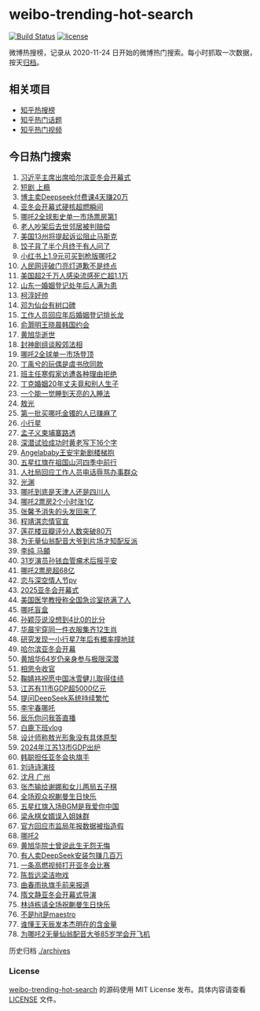 # weibo-trending-hot-search

[![Build Status](https://github.com/justjavac/weibo-trending-hot-search/workflows/ci/badge.svg?branch=master)](https://github.com/justjavac/weibo-trending-hot-search/actions)
[![license](https://img.shields.io/github/license/justjavac/weibo-trending-hot-search)](https://github.com/justjavac/weibo-trending-hot-search/blob/master/LICENSE)

微博热搜榜，记录从 2020-11-24 日开始的微博热门搜索。每小时抓取一次数据，按天[归档](./archives)。

## 相关项目

- [知乎热搜榜](https://github.com/justjavac/zhihu-trending-top-search)
- [知乎热门话题](https://github.com/justjavac/zhihu-trending-hot-questions)
- [知乎热门视频](https://github.com/justjavac/zhihu-trending-hot-video)

## 今日热门搜索

<!-- BEGIN -->
<!-- 最后更新时间 Sat Feb 08 2025 04:08:10 GMT+0800 (China Standard Time) -->

1. [习近平主席出席哈尔滨亚冬会开幕式](https://s.weibo.com//weibo?q=%23%E4%B9%A0%E8%BF%91%E5%B9%B3%E4%B8%BB%E5%B8%AD%E5%87%BA%E5%B8%AD%E5%93%88%E5%B0%94%E6%BB%A8%E4%BA%9A%E5%86%AC%E4%BC%9A%E5%BC%80%E5%B9%95%E5%BC%8F%23&Refer=new_time)
1. [短剧 上瘾](https://s.weibo.com//weibo?q=%E7%9F%AD%E5%89%A7%20%E4%B8%8A%E7%98%BE&t=31&band_rank=5&Refer=top)
1. [博主卖Deepseek付费课4天赚20万](https://s.weibo.com//weibo?q=%23%E5%8D%9A%E4%B8%BB%E5%8D%96Deepseek%E4%BB%98%E8%B4%B9%E8%AF%BE4%E5%A4%A9%E8%B5%9A20%E4%B8%87%23&t=31&band_rank=10&Refer=top)
1. [亚冬会开幕式硬核超燃瞬间](https://s.weibo.com//weibo?q=%23%E4%BA%9A%E5%86%AC%E4%BC%9A%E5%BC%80%E5%B9%95%E5%BC%8F%E7%A1%AC%E6%A0%B8%E8%B6%85%E7%87%83%E7%9E%AC%E9%97%B4%23&t=31&band_rank=3&Refer=top)
1. [哪吒2全球影史单一市场票房第1](https://s.weibo.com//weibo?q=%23%E5%93%AA%E5%90%922%E5%85%A8%E7%90%83%E5%BD%B1%E5%8F%B2%E5%8D%95%E4%B8%80%E5%B8%82%E5%9C%BA%E7%A5%A8%E6%88%BF%E7%AC%AC1%23&t=31&band_rank=1&Refer=top)
1. [老人吵架后去世邻居被判赔偿](https://s.weibo.com//weibo?q=%23%E8%80%81%E4%BA%BA%E5%90%B5%E6%9E%B6%E5%90%8E%E5%8E%BB%E4%B8%96%E9%82%BB%E5%B1%85%E8%A2%AB%E5%88%A4%E8%B5%94%E5%81%BF%23&t=31&band_rank=28&Refer=top)
1. [美国13州将提起诉讼阻止马斯克](https://s.weibo.com//weibo?q=%23%E7%BE%8E%E5%9B%BD13%E5%B7%9E%E5%B0%86%E6%8F%90%E8%B5%B7%E8%AF%89%E8%AE%BC%E9%98%BB%E6%AD%A2%E9%A9%AC%E6%96%AF%E5%85%8B%23&t=31&band_rank=35&Refer=top)
1. [饺子背了半个月终于有人问了](https://s.weibo.com//weibo?q=%E9%A5%BA%E5%AD%90%E8%83%8C%E4%BA%86%E5%8D%8A%E4%B8%AA%E6%9C%88%E7%BB%88%E4%BA%8E%E6%9C%89%E4%BA%BA%E9%97%AE%E4%BA%86&t=31&band_rank=7&Refer=top)
1. [小红书上1.9元可买到枪版哪吒2](https://s.weibo.com//weibo?q=%23%E5%B0%8F%E7%BA%A2%E4%B9%A6%E4%B8%8A1.9%E5%85%83%E5%8F%AF%E4%B9%B0%E5%88%B0%E6%9E%AA%E7%89%88%E5%93%AA%E5%90%922%23&t=31&band_rank=16&Refer=top)
1. [人民网评破门亮灯道歉不是终点](https://s.weibo.com//weibo?q=%23%E4%BA%BA%E6%B0%91%E7%BD%91%E8%AF%84%E7%A0%B4%E9%97%A8%E4%BA%AE%E7%81%AF%E9%81%93%E6%AD%89%E4%B8%8D%E6%98%AF%E7%BB%88%E7%82%B9%23&t=31&band_rank=46&Refer=top)
1. [美国超2千万人感染流感死亡超1.1万](https://s.weibo.com//weibo?q=%23%E7%BE%8E%E5%9B%BD%E8%B6%852%E5%8D%83%E4%B8%87%E4%BA%BA%E6%84%9F%E6%9F%93%E6%B5%81%E6%84%9F%E6%AD%BB%E4%BA%A1%E8%B6%851.1%E4%B8%87%23&t=31&band_rank=18&Refer=top)
1. [山东一婚姻登记处年后人满为患](https://s.weibo.com//weibo?q=%23%E5%B1%B1%E4%B8%9C%E4%B8%80%E5%A9%9A%E5%A7%BB%E7%99%BB%E8%AE%B0%E5%A4%84%E5%B9%B4%E5%90%8E%E4%BA%BA%E6%BB%A1%E4%B8%BA%E6%82%A3%23&t=31&band_rank=11&Refer=top)
1. [柯淳好帅](https://s.weibo.com//weibo?q=%E6%9F%AF%E6%B7%B3%E5%A5%BD%E5%B8%85&t=31&band_rank=31&Refer=top)
1. [邓为仙台有树口碑](https://s.weibo.com//weibo?q=%23%E9%82%93%E4%B8%BA%E4%BB%99%E5%8F%B0%E6%9C%89%E6%A0%91%E5%8F%A3%E7%A2%91%23&t=31&band_rank=25&Refer=top)
1. [工作人员回应年后婚姻登记排长龙](https://s.weibo.com//weibo?q=%23%E5%B7%A5%E4%BD%9C%E4%BA%BA%E5%91%98%E5%9B%9E%E5%BA%94%E5%B9%B4%E5%90%8E%E5%A9%9A%E5%A7%BB%E7%99%BB%E8%AE%B0%E6%8E%92%E9%95%BF%E9%BE%99%23&t=31&band_rank=30&Refer=top)
1. [俞灏明王晓晨韩国约会](https://s.weibo.com//weibo?q=%23%E4%BF%9E%E7%81%8F%E6%98%8E%E7%8E%8B%E6%99%93%E6%99%A8%E9%9F%A9%E5%9B%BD%E7%BA%A6%E4%BC%9A%23&t=31&band_rank=29&Refer=top)
1. [黄旭华逝世](https://s.weibo.com//weibo?q=%23%E9%BB%84%E6%97%AD%E5%8D%8E%E9%80%9D%E4%B8%96%23&t=31&band_rank=9&Refer=top)
1. [封神剧组谈殷郊法相](https://s.weibo.com//weibo?q=%23%E5%B0%81%E7%A5%9E%E5%89%A7%E7%BB%84%E8%B0%88%E6%AE%B7%E9%83%8A%E6%B3%95%E7%9B%B8%23&t=31&band_rank=13&Refer=top)
1. [哪吒2全球单一市场登顶](https://s.weibo.com//weibo?q=%23%E5%93%AA%E5%90%922%E5%85%A8%E7%90%83%E5%8D%95%E4%B8%80%E5%B8%82%E5%9C%BA%E7%99%BB%E9%A1%B6%23&t=31&band_rank=10&Refer=top)
1. [丁禹兮的玩偶是虞书欣同款](https://s.weibo.com//weibo?q=%23%E4%B8%81%E7%A6%B9%E5%85%AE%E7%9A%84%E7%8E%A9%E5%81%B6%E6%98%AF%E8%99%9E%E4%B9%A6%E6%AC%A3%E5%90%8C%E6%AC%BE%23&t=31&band_rank=14&Refer=top)
1. [班主任寒假家访遭各种理由拒绝](https://s.weibo.com//weibo?q=%23%E7%8F%AD%E4%B8%BB%E4%BB%BB%E5%AF%92%E5%81%87%E5%AE%B6%E8%AE%BF%E9%81%AD%E5%90%84%E7%A7%8D%E7%90%86%E7%94%B1%E6%8B%92%E7%BB%9D%23&t=31&band_rank=17&Refer=top)
1. [丁克婚姻20年丈夫竟和别人生子](https://s.weibo.com//weibo?q=%23%E4%B8%81%E5%85%8B%E5%A9%9A%E5%A7%BB20%E5%B9%B4%E4%B8%88%E5%A4%AB%E7%AB%9F%E5%92%8C%E5%88%AB%E4%BA%BA%E7%94%9F%E5%AD%90%23&t=31&band_rank=24&Refer=top)
1. [一个能一觉睡到天亮的入睡法](https://s.weibo.com//weibo?q=%23%E4%B8%80%E4%B8%AA%E8%83%BD%E4%B8%80%E8%A7%89%E7%9D%A1%E5%88%B0%E5%A4%A9%E4%BA%AE%E7%9A%84%E5%85%A5%E7%9D%A1%E6%B3%95%23&t=31&band_rank=26&Refer=top)
1. [敖光](https://s.weibo.com//weibo?q=%E6%95%96%E5%85%89&t=31&band_rank=36&Refer=top)
1. [第一批买哪吒金镯的人已赚麻了](https://s.weibo.com//weibo?q=%23%E7%AC%AC%E4%B8%80%E6%89%B9%E4%B9%B0%E5%93%AA%E5%90%92%E9%87%91%E9%95%AF%E7%9A%84%E4%BA%BA%E5%B7%B2%E8%B5%9A%E9%BA%BB%E4%BA%86%23&t=31&band_rank=12&Refer=top)
1. [小行星](https://s.weibo.com//weibo?q=%E5%B0%8F%E8%A1%8C%E6%98%9F&t=31&band_rank=6&Refer=top)
1. [孟子义柬埔寨路透](https://s.weibo.com//weibo?q=%23%E5%AD%9F%E5%AD%90%E4%B9%89%E6%9F%AC%E5%9F%94%E5%AF%A8%E8%B7%AF%E9%80%8F%23&t=31&band_rank=32&Refer=top)
1. [深潜试验成功时黄老写下16个字](https://s.weibo.com//weibo?q=%23%E6%B7%B1%E6%BD%9C%E8%AF%95%E9%AA%8C%E6%88%90%E5%8A%9F%E6%97%B6%E9%BB%84%E8%80%81%E5%86%99%E4%B8%8B16%E4%B8%AA%E5%AD%97%23&t=31&band_rank=27&Refer=top)
1. [Angelababy王安宇新剧楼梯抱](https://s.weibo.com//weibo?q=Angelababy%E7%8E%8B%E5%AE%89%E5%AE%87%E6%96%B0%E5%89%A7%E6%A5%BC%E6%A2%AF%E6%8A%B1&t=31&band_rank=35&Refer=top)
1. [五星红旗在祖国山河四季中前行](https://s.weibo.com//weibo?q=%23%E4%BA%94%E6%98%9F%E7%BA%A2%E6%97%97%E5%9C%A8%E7%A5%96%E5%9B%BD%E5%B1%B1%E6%B2%B3%E5%9B%9B%E5%AD%A3%E4%B8%AD%E5%89%8D%E8%A1%8C%23&t=31&band_rank=29&Refer=top)
1. [人社局回应工作人员电话辱骂办事群众](https://s.weibo.com//weibo?q=%23%E4%BA%BA%E7%A4%BE%E5%B1%80%E5%9B%9E%E5%BA%94%E5%B7%A5%E4%BD%9C%E4%BA%BA%E5%91%98%E7%94%B5%E8%AF%9D%E8%BE%B1%E9%AA%82%E5%8A%9E%E4%BA%8B%E7%BE%A4%E4%BC%97%23&t=31&band_rank=19&Refer=top)
1. [光渊](https://s.weibo.com//weibo?q=%E5%85%89%E6%B8%8A&t=31&band_rank=33&Refer=top)
1. [哪吒到底是天津人还是四川人](https://s.weibo.com//weibo?q=%23%E5%93%AA%E5%90%92%E5%88%B0%E5%BA%95%E6%98%AF%E5%A4%A9%E6%B4%A5%E4%BA%BA%E8%BF%98%E6%98%AF%E5%9B%9B%E5%B7%9D%E4%BA%BA%23&t=31&band_rank=15&Refer=top)
1. [哪吒2票房2个小时涨1亿](https://s.weibo.com//weibo?q=%23%E5%93%AA%E5%90%922%E7%A5%A8%E6%88%BF2%E4%B8%AA%E5%B0%8F%E6%97%B6%E6%B6%A81%E4%BA%BF%23&t=31&band_rank=8&Refer=top)
1. [张馨予消失的头发回来了](https://s.weibo.com//weibo?q=%23%E5%BC%A0%E9%A6%A8%E4%BA%88%E6%B6%88%E5%A4%B1%E7%9A%84%E5%A4%B4%E5%8F%91%E5%9B%9E%E6%9D%A5%E4%BA%86%23&t=31&band_rank=34&Refer=top)
1. [程靖淇恋情官宣](https://s.weibo.com//weibo?q=%E7%A8%8B%E9%9D%96%E6%B7%87%E6%81%8B%E6%83%85%E5%AE%98%E5%AE%A3&t=31&band_rank=10&Refer=top)
1. [莲花楼豆瓣评分人数突破80万](https://s.weibo.com//weibo?q=%23%E8%8E%B2%E8%8A%B1%E6%A5%BC%E8%B1%86%E7%93%A3%E8%AF%84%E5%88%86%E4%BA%BA%E6%95%B0%E7%AA%81%E7%A0%B480%E4%B8%87%23&t=31&band_rank=41&Refer=top)
1. [为无量仙翁配音大爷到片场才知配反派](https://s.weibo.com//weibo?q=%23%E4%B8%BA%E6%97%A0%E9%87%8F%E4%BB%99%E7%BF%81%E9%85%8D%E9%9F%B3%E5%A4%A7%E7%88%B7%E5%88%B0%E7%89%87%E5%9C%BA%E6%89%8D%E7%9F%A5%E9%85%8D%E5%8F%8D%E6%B4%BE%23&t=31&band_rank=23&Refer=top)
1. [李纯 马頔](https://s.weibo.com//weibo?q=%E6%9D%8E%E7%BA%AF%20%E9%A9%AC%E9%A0%94&t=31&band_rank=47&Refer=top)
1. [31岁演员孙铱血管瘤术后报平安](https://s.weibo.com//weibo?q=%2331%E5%B2%81%E6%BC%94%E5%91%98%E5%AD%99%E9%93%B1%E8%A1%80%E7%AE%A1%E7%98%A4%E6%9C%AF%E5%90%8E%E6%8A%A5%E5%B9%B3%E5%AE%89%23&t=31&band_rank=43&Refer=top)
1. [哪吒2票房超68亿](https://s.weibo.com//weibo?q=%23%E5%93%AA%E5%90%922%E7%A5%A8%E6%88%BF%E8%B6%8568%E4%BA%BF%23&t=31&band_rank=38&Refer=top)
1. [恋与深空情人节pv](https://s.weibo.com//weibo?q=%23%E6%81%8B%E4%B8%8E%E6%B7%B1%E7%A9%BA%E6%83%85%E4%BA%BA%E8%8A%82pv%23&t=31&band_rank=44&Refer=top)
1. [2025亚冬会开幕式](https://s.weibo.com//weibo?q=%232025%E4%BA%9A%E5%86%AC%E4%BC%9A%E5%BC%80%E5%B9%95%E5%BC%8F%23&t=31&band_rank=2&Refer=top)
1. [美国医学教授称全国急诊室挤满了人](https://s.weibo.com//weibo?q=%23%E7%BE%8E%E5%9B%BD%E5%8C%BB%E5%AD%A6%E6%95%99%E6%8E%88%E7%A7%B0%E5%85%A8%E5%9B%BD%E6%80%A5%E8%AF%8A%E5%AE%A4%E6%8C%A4%E6%BB%A1%E4%BA%86%E4%BA%BA%23&t=31&band_rank=47&Refer=top)
1. [哪吒盲盒](https://s.weibo.com//weibo?q=%E5%93%AA%E5%90%92%E7%9B%B2%E7%9B%92&t=31&band_rank=41&Refer=top)
1. [孙颖莎说没想到4比0的比分](https://s.weibo.com//weibo?q=%23%E5%AD%99%E9%A2%96%E8%8E%8E%E8%AF%B4%E6%B2%A1%E6%83%B3%E5%88%B04%E6%AF%940%E7%9A%84%E6%AF%94%E5%88%86%23&t=31&band_rank=47&Refer=top)
1. [华晨宇穿同一件衣服集齐12生肖](https://s.weibo.com//weibo?q=%23%E5%8D%8E%E6%99%A8%E5%AE%87%E7%A9%BF%E5%90%8C%E4%B8%80%E4%BB%B6%E8%A1%A3%E6%9C%8D%E9%9B%86%E9%BD%9012%E7%94%9F%E8%82%96%23&t=31&band_rank=46&Refer=top)
1. [研究发现一小行星7年后有概率撞地球](https://s.weibo.com//weibo?q=%23%E7%A0%94%E7%A9%B6%E5%8F%91%E7%8E%B0%E4%B8%80%E5%B0%8F%E8%A1%8C%E6%98%9F7%E5%B9%B4%E5%90%8E%E6%9C%89%E6%A6%82%E7%8E%87%E6%92%9E%E5%9C%B0%E7%90%83%23&t=31&band_rank=42&Refer=top)
1. [哈尔滨亚冬会开幕](https://s.weibo.com//weibo?q=%23%E5%93%88%E5%B0%94%E6%BB%A8%E4%BA%9A%E5%86%AC%E4%BC%9A%E5%BC%80%E5%B9%95%23&t=31&band_rank=50&Refer=top)
1. [黄旭华64岁仍亲身参与极限深潜](https://s.weibo.com//weibo?q=%23%E9%BB%84%E6%97%AD%E5%8D%8E64%E5%B2%81%E4%BB%8D%E4%BA%B2%E8%BA%AB%E5%8F%82%E4%B8%8E%E6%9E%81%E9%99%90%E6%B7%B1%E6%BD%9C%23&t=31&band_rank=49&Refer=top)
1. [相思令收官](https://s.weibo.com//weibo?q=%E7%9B%B8%E6%80%9D%E4%BB%A4%E6%94%B6%E5%AE%98&t=31&band_rank=50&Refer=top)
1. [鞠婧祎祝愿中国冰雪健儿取得佳绩](https://s.weibo.com//weibo?q=%23%E9%9E%A0%E5%A9%A7%E7%A5%8E%E7%A5%9D%E6%84%BF%E4%B8%AD%E5%9B%BD%E5%86%B0%E9%9B%AA%E5%81%A5%E5%84%BF%E5%8F%96%E5%BE%97%E4%BD%B3%E7%BB%A9%23&t=31&band_rank=20&Refer=top)
1. [江苏有11市GDP超5000亿元](https://s.weibo.com//weibo?q=%23%E6%B1%9F%E8%8B%8F%E6%9C%8911%E5%B8%82GDP%E8%B6%855000%E4%BA%BF%E5%85%83%23&t=31&band_rank=32&Refer=top)
1. [提问DeepSeek系统持续繁忙](https://s.weibo.com//weibo?q=%23%E6%8F%90%E9%97%AEDeepSeek%E7%B3%BB%E7%BB%9F%E6%8C%81%E7%BB%AD%E7%B9%81%E5%BF%99%23&t=31&band_rank=42&Refer=top)
1. [李宇春哪吒](https://s.weibo.com//weibo?q=%E6%9D%8E%E5%AE%87%E6%98%A5%E5%93%AA%E5%90%92&t=31&band_rank=45&Refer=top)
1. [辰乐你问我答直播](https://s.weibo.com//weibo?q=%E8%BE%B0%E4%B9%90%E4%BD%A0%E9%97%AE%E6%88%91%E7%AD%94%E7%9B%B4%E6%92%AD&t=31&band_rank=47&Refer=top)
1. [白鹿下班vlog](https://s.weibo.com//weibo?q=%E7%99%BD%E9%B9%BF%E4%B8%8B%E7%8F%ADvlog&t=31&band_rank=43&Refer=top)
1. [设计师称敖光形象没有具体原型](https://s.weibo.com//weibo?q=%23%E8%AE%BE%E8%AE%A1%E5%B8%88%E7%A7%B0%E6%95%96%E5%85%89%E5%BD%A2%E8%B1%A1%E6%B2%A1%E6%9C%89%E5%85%B7%E4%BD%93%E5%8E%9F%E5%9E%8B%23&t=31&band_rank=20&Refer=top)
1. [2024年江苏13市GDP出炉](https://s.weibo.com//weibo?q=%232024%E5%B9%B4%E6%B1%9F%E8%8B%8F13%E5%B8%82GDP%E5%87%BA%E7%82%89%23&t=31&band_rank=10&Refer=top)
1. [韩聪担任亚冬会执旗手](https://s.weibo.com//weibo?q=%23%E9%9F%A9%E8%81%AA%E6%8B%85%E4%BB%BB%E4%BA%9A%E5%86%AC%E4%BC%9A%E6%89%A7%E6%97%97%E6%89%8B%23&t=31&band_rank=25&Refer=top)
1. [刘诗诗演技](https://s.weibo.com//weibo?q=%E5%88%98%E8%AF%97%E8%AF%97%E6%BC%94%E6%8A%80&t=31&band_rank=27&Refer=top)
1. [沈月 广州](https://s.weibo.com//weibo?q=%E6%B2%88%E6%9C%88%20%E5%B9%BF%E5%B7%9E&t=31&band_rank=21&Refer=top)
1. [张杰输给谢娜和女儿两局五子棋](https://s.weibo.com//weibo?q=%23%E5%BC%A0%E6%9D%B0%E8%BE%93%E7%BB%99%E8%B0%A2%E5%A8%9C%E5%92%8C%E5%A5%B3%E5%84%BF%E4%B8%A4%E5%B1%80%E4%BA%94%E5%AD%90%E6%A3%8B%23&t=31&band_rank=49&Refer=top)
1. [全场观众祝蒯曼生日快乐](https://s.weibo.com//weibo?q=%23%E5%85%A8%E5%9C%BA%E8%A7%82%E4%BC%97%E7%A5%9D%E8%92%AF%E6%9B%BC%E7%94%9F%E6%97%A5%E5%BF%AB%E4%B9%90%23&t=31&band_rank=30&Refer=top)
1. [五星红旗入场BGM是我爱你中国](https://s.weibo.com//weibo?q=%23%E4%BA%94%E6%98%9F%E7%BA%A2%E6%97%97%E5%85%A5%E5%9C%BABGM%E6%98%AF%E6%88%91%E7%88%B1%E4%BD%A0%E4%B8%AD%E5%9B%BD%23&t=31&band_rank=48&Refer=top)
1. [梁永棋女婿误入姐妹群](https://s.weibo.com//weibo?q=%E6%A2%81%E6%B0%B8%E6%A3%8B%E5%A5%B3%E5%A9%BF%E8%AF%AF%E5%85%A5%E5%A7%90%E5%A6%B9%E7%BE%A4&t=31&band_rank=40&Refer=top)
1. [官方回应市监局年报数据被指造假](https://s.weibo.com//weibo?q=%23%E5%AE%98%E6%96%B9%E5%9B%9E%E5%BA%94%E5%B8%82%E7%9B%91%E5%B1%80%E5%B9%B4%E6%8A%A5%E6%95%B0%E6%8D%AE%E8%A2%AB%E6%8C%87%E9%80%A0%E5%81%87%23&t=31&band_rank=46&Refer=top)
1. [哪吒2](https://s.weibo.com//weibo?q=%E5%93%AA%E5%90%922&t=31&band_rank=25&Refer=top)
1. [黄旭华院士曾说此生无怨无悔](https://s.weibo.com//weibo?q=%23%E9%BB%84%E6%97%AD%E5%8D%8E%E9%99%A2%E5%A3%AB%E6%9B%BE%E8%AF%B4%E6%AD%A4%E7%94%9F%E6%97%A0%E6%80%A8%E6%97%A0%E6%82%94%23&t=31&band_rank=13&Refer=top)
1. [有人卖DeepSeek安装包赚几百万](https://s.weibo.com//weibo?q=%23%E6%9C%89%E4%BA%BA%E5%8D%96DeepSeek%E5%AE%89%E8%A3%85%E5%8C%85%E8%B5%9A%E5%87%A0%E7%99%BE%E4%B8%87%23&t=31&band_rank=4&Refer=top)
1. [一条高燃视频打开亚冬会比赛](https://s.weibo.com//weibo?q=%23%E4%B8%80%E6%9D%A1%E9%AB%98%E7%87%83%E8%A7%86%E9%A2%91%E6%89%93%E5%BC%80%E4%BA%9A%E5%86%AC%E4%BC%9A%E6%AF%94%E8%B5%9B%23&t=31&band_rank=19&Refer=top)
1. [陈哲远梁洁吻戏](https://s.weibo.com//weibo?q=%23%E9%99%88%E5%93%B2%E8%BF%9C%E6%A2%81%E6%B4%81%E5%90%BB%E6%88%8F%23&t=31&band_rank=22&Refer=top)
1. [曲春雨执旗手前来报道](https://s.weibo.com//weibo?q=%23%E6%9B%B2%E6%98%A5%E9%9B%A8%E6%89%A7%E6%97%97%E6%89%8B%E5%89%8D%E6%9D%A5%E6%8A%A5%E9%81%93%23&t=31&band_rank=29&Refer=top)
1. [隋文静亚冬会开幕式导演](https://s.weibo.com//weibo?q=%E9%9A%8B%E6%96%87%E9%9D%99%E4%BA%9A%E5%86%AC%E4%BC%9A%E5%BC%80%E5%B9%95%E5%BC%8F%E5%AF%BC%E6%BC%94&t=31&band_rank=31&Refer=top)
1. [林诗栋请全场祝蒯曼生日快乐](https://s.weibo.com//weibo?q=%23%E6%9E%97%E8%AF%97%E6%A0%8B%E8%AF%B7%E5%85%A8%E5%9C%BA%E7%A5%9D%E8%92%AF%E6%9B%BC%E7%94%9F%E6%97%A5%E5%BF%AB%E4%B9%90%23&t=31&band_rank=37&Refer=top)
1. [不是hit是maestro](https://s.weibo.com//weibo?q=%E4%B8%8D%E6%98%AFhit%E6%98%AFmaestro&t=31&band_rank=39&Refer=top)
1. [谁懂王天辰发本杰明在的含金量](https://s.weibo.com//weibo?q=%E8%B0%81%E6%87%82%E7%8E%8B%E5%A4%A9%E8%BE%B0%E5%8F%91%E6%9C%AC%E6%9D%B0%E6%98%8E%E5%9C%A8%E7%9A%84%E5%90%AB%E9%87%91%E9%87%8F&t=31&band_rank=43&Refer=top)
1. [为哪吒2无量仙翁配音大爷85岁学会开飞机](https://s.weibo.com//weibo?q=%23%E4%B8%BA%E5%93%AA%E5%90%922%E6%97%A0%E9%87%8F%E4%BB%99%E7%BF%81%E9%85%8D%E9%9F%B3%E5%A4%A7%E7%88%B785%E5%B2%81%E5%AD%A6%E4%BC%9A%E5%BC%80%E9%A3%9E%E6%9C%BA%23&t=31&band_rank=44&Refer=top)

<!-- END -->

历史归档 [./archives](./archives)

### License

[weibo-trending-hot-search](https://github.com/justjavac/weibo-trending-hot-search) 的源码使用 MIT License
发布。具体内容请查看 [LICENSE](./LICENSE) 文件。
